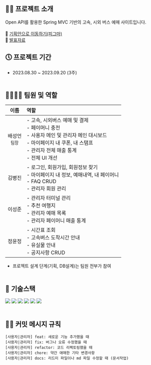 ## 🙌🏻 프로젝트 소개
Open API를 활용한 Spring MVC 기반의 고속, 시외 버스 예매 사이트입니다.
<br /><br />
🔗 <a href="https://www.figma.com/file/9Q8LJ9pOOshHCMSdftHcIy/%EB%B2%84%EC%8A%A4%EC%9E%90%EB%B0%94v3?type=design&node-id=0%3A1&mode=design&t=rtgqBkAPAO5YO1WO-1">기획안으로 이동하기(피그마)</a><br />
🔗 <a href="https://drive.google.com/file/d/1hUpJ2KJH9F7dg3evDS84cmWUGQquRU7d/view?usp=drive_link](https://drive.google.com/file/d/1hUpJ2KJH9F7dg3evDS84cmWUGQquRU7d/view?usp=sharing)">발표자료</a><br />

## 🕔 프로젝트 기간
- 2023.08.30 ~ 2023.09.20 (3주)
<br /><br />

## 👨‍👨‍👦‍👦 팀원 및 역할
| 이름 | 역할 |
| :-----------: | :------------ |
| 배성언<br />`팀장`  |   - 고속, 시외버스 예매 및 결제<br />- 페이머니 충전<br />- 사용자 메인 및 관리자 메인 대시보드<br />- 마이페이지 내 쿠폰, 내 스탬프<br />- 관리자 전체 매출 통계<br /> - 전체 UI 개선   |
| 김병진     |    - 로그인, 회원가입, 회원정보 찾기 <br />- 마이페이지 내 정보, 예매내역, 내 페이머니<br /> - FAQ CRUD<br />- 관리자 회원 관리    |
| 이성준     |    - 관리자 터미널 관리 <br />- 추천 여행지<br />- 관리자 예매 목록<br />- 관리자 페이머니 매출 통계    |
| 정윤정     |    - 시간표 조회<br />- 고속버스 도착시간 안내<br />- 유실물 안내<br />- 공지사항 CRUD   |
- 프로젝트 설계 단계(기획, DB설계)는 팀원 전부가 참여
<br /><br />
  
## 🔨 기술스택
<a href="#"><img src="https://img.shields.io/badge/Spring Framework-6DB33F?style=flat-square&logo=Spring&logoColor=white"></a>
<a href="#"><img src="https://img.shields.io/badge/Java1.8-007396?style=flat-square&logo=java&logoColor=white"></a>
<a href="#"><img src="https://img.shields.io/badge/Apache tomcat 8.5-F8DC75?style=flat-square&logo=apachetomcat&logoColor=black"></a>
<a href="#"><img src="https://img.shields.io/badge/MySQL 8.0-4479A1?style=flat-square&logo=mysql&logoColor=white"></a>
<a href="#"><img src="https://img.shields.io/badge/javascript-F7DF1E?style=flat-square&logo=javascript&logoColor=white"></a>
<a href="#"><img src="https://img.shields.io/badge/bootstrap-7952B3?style=flat-square&logo=bootstrap&logoColor=white"></a>
<br /><br />

## ✋🏻 커밋 메시지 규칙
```
[사용자|관리자] feat: 새로운 기능 추가했을 때
[사용자|관리자] fix: 버그나 오류 수정했을 때
[사용자|관리자] refactor: 코드 리팩토링했을 때
[사용자|관리자] chore: 약간 애매한 기타 변경사항
[사용자|관리자] docs: 리드미 파일이나 md 파일 수정할 때 (문서작업)
```
